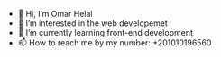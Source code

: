 - 👋 Hi, I’m Omar Helal
- 👀 I’m interested in the web developemet
- 🌱 I’m currently learning front-end development
- 📫 How to reach me by my number: +201010196560
<!---
Omarabdelfata71/Omarabdelfata71 is a ✨ special ✨ repository because its `README.md` (this file) appears on your GitHub profile.
You can click the Preview link to take a look at your changes.
--->
